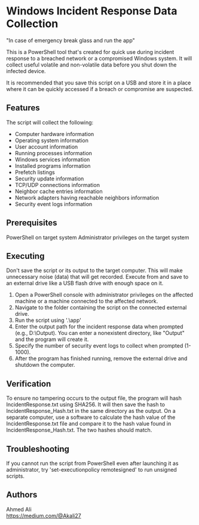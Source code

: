 # Windows Incident Response Data Collection

"In case of emergency break glass and run the app" 

This is a PowerShell tool that's created for quick use during incident response to a breached network or a compromised Windows system. It will collect useful volatile and non-volatile data before you shut down the infected device. 

It is recommended that you save this script on a USB and store it in a place where it can be quickly accessed if a breach or compromise are suspected. 

## Features

The script will collect the following: 

- Computer hardware information
- Operating system information
- User account information
- Running processes information
- Windows services information
- Installed programs information
- Prefetch listings
- Security update information
- TCP/UDP connections information
- Neighbor cache entries information
- Network adapters having reachable neighbors information
- Security event logs information

## Prerequisites

PowerShell on target system 
Administrator privileges on the target system

## Executing

Don't save the script or its output to the target computer. This will make unnecessary noise (data) that will get recorded. Execute from and save to an external drive like a USB flash drive with enough space on it. 

1) Open a PowerShell console with administrator privileges on the affected machine or a machine connected to the affected network. 
2) Navigate to the folder containing the script on the connected external drive. 
3) Run the script using '.\app'
4) Enter the output path for the incident response data when prompted (e.g., D:\Output). You can enter a nonexistent directory, like "Output" and the program will create it. 
5) Specify the number of security event logs to collect when prompted (1-1000).
6) After the program has finished running, remove the external drive and shutdown the computer. 

## Verification 

To ensure no tampering occurs to the output file, the program will hash IncidentResponse.txt using SHA256. It will then save the hash to IncidentResponse_Hash.txt in the same directory as the output. On a separate computer, use a software to calculate the hash value of the IncidentResponse.txt file and compare it to the hash value found in IncidentResponse_Hash.txt. The two hashes should match. 

## Troubleshooting

If you cannot run the script from PowerShell even after launching it as administrator, try 'set-executionpolicy remotesigned' to run unsigned scripts.

## Authors

Ahmed Ali  
https://medium.com/@Akali27




